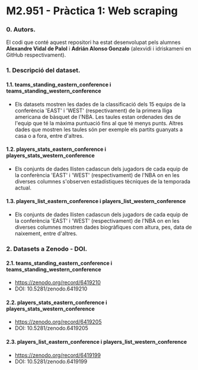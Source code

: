 # M2.951 - Pràctica 1: Web scraping

### 0. Autors.
El codi que conté aquest repositori ha estat desenvolupat
pels alumnes **Alexandre Vidal de Palol** i **Adrián Alonso Gonzalo**
(alexvidi i idriskameni en GitHub respectivament).

### 1. Descripció del dataset. 

#### 1.1. teams_standing_eastern_conference i teams_standing_western_conference
- Els datasets mostren les dades de la classificació dels 15 equips de la conferència 'EAST' i 'WEST' (respectivament) de la
primera lliga americana de bàsquet de l'NBA. Les taules estan ordenades des de l'equip que té la màxima puntuació fins al
que té menys punts. Altres dades que mostren les taules són per exemple els partits guanyats a casa o a fora, entre
d'altres.
    
#### 1.2. players_stats_eastern_conference i players_stats_western_conference
- Els conjunts de dades llisten cadascun dels jugadors de cada equip de la conferència 'EAST' i 'WEST' (respectivament) de
l'NBA on en les diverses columnes s'observen estadístiques tècniques de la temporada actual.

#### 1.3. players_list_eastern_conference i players_list_western_conference
- Els conjunts de dades llisten cadascun dels jugadors de cada equip de la conferència 'EAST' i 'WEST' (respectivament) de
l'NBA on en les diverses columnes mostren dades biogràfiques com altura, pes, data de naixement, entre d'altres.

### 2. Datasets a Zenodo - DOI. 

#### 2.1. teams_standing_eastern_conference i teams_standing_western_conference
- https://zenodo.org/record/6419210
- DOI: 10.5281/zenodo.6419210
#### 2.2. players_stats_eastern_conference i players_stats_western_conference
- https://zenodo.org/record/6419205
- DOI: 10.5281/zenodo.6419205
#### 2.3. players_list_eastern_conference i players_list_western_conference
- https://zenodo.org/record/6419199
- DOI: 10.5281/zenodo.6419199